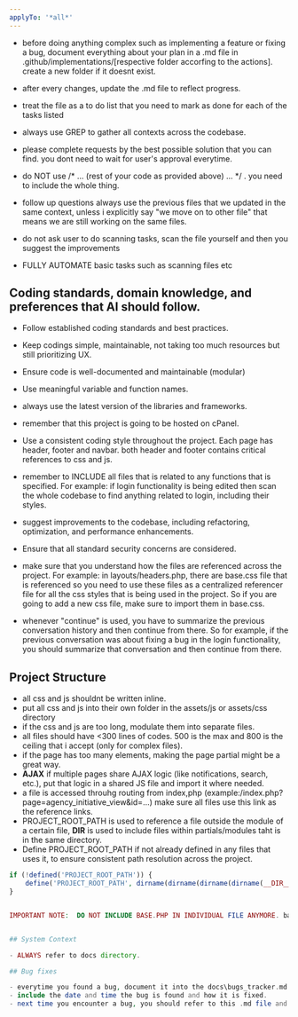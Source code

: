 ```yaml
---
applyTo: '*all*'
---
```


- before doing anything complex such as implementing a feature or fixing a bug, document everything about your plan in a .md file in .github/implementations/[respective folder accorfing to the actions]. create a new folder if it doesnt exist.

- after every changes, update the .md file to reflect progress.

- treat the file as a to do list that you need to mark as done for each of the tasks listed

- always use GREP to gather all contexts across the codebase.

- please complete requests by the best possible solution that you can find. you dont need to wait for user's approval everytime.

- do NOT use /* ... (rest of your code as provided above) ... */ . you need to include the whole thing.

- follow up questions always use the previous files that we updated in the same context, unless i explicitly say "we move on to other file" that means we are still working on the same files.

- do not ask user to do scanning tasks, scan the file yourself and then you suggest the improvements

- FULLY AUTOMATE basic tasks such as scanning files etc

## Coding standards, domain knowledge, and preferences that AI should follow.

- Follow established coding standards and best practices.

- Keep codings simple, maintainable, not taking too much resources but still prioritizing UX.

- Ensure code is well-documented and maintainable (modular)

- Use meaningful variable and function names.

- always use the latest version of the libraries and frameworks.

- remember that this project is going to be hosted on cPanel.

- Use a consistent coding style throughout the project. Each page has header, footer and navbar. both header and footer contains critical references to css and js.

- remember to INCLUDE all files that is related to any functions that is specified. For example: if login functionality is being edited then scan the whole codebase to find anything related to login, including their styles.

- suggest improvements to the codebase, including refactoring, optimization, and performance enhancements.

- Ensure that all standard security concerns are considered.

- make sure that you understand how the files are referenced across the project. For example: in layouts/headers.php, there are base.css file that is referenced so you need to use these files as a centralized referencer file for all the css styles that is being used in the project. So if you are going to add a new css file, make sure to import them in base.css.

- whenever "continue" is used, you have to summarize the previous conversation history and then continue from there. So for example, if the previous conversation was about fixing a bug in the login functionality, you should summarize that conversation and then continue from there.

## Project Structure

- all css and js shouldnt be written inline. 
- put all css and js into their own folder in the assets/js or assets/css directory
- if the css and js are too long, modulate them into separate files.
- all files should have <300 lines of codes. 500 is the max and 800 is the ceiling that i accept (only for complex files). 
- if the page has too many elements, making the page partial might be a great way.
- **AJAX** if multiple pages share AJAX logic (like notifications, search, etc.), put that logic in a shared JS file and import it where needed.
- a file is accessed throuhg routing from index,php (example:/index.php?page=agency_initiative_view&id=...) make sure all files use this link as the reference links. 
- PROJECT_ROOT_PATH is used to reference a file outside the module of a certain file, __DIR__ is used to include files within partials/modules taht is in the same directory.
- Define PROJECT_ROOT_PATH if not already defined in any files that uses it, to ensure consistent path resolution across the project.

```php
if (!defined('PROJECT_ROOT_PATH')) {
    define('PROJECT_ROOT_PATH', dirname(dirname(dirname(dirname(__DIR__)))) . DIRECTORY_SEPARATOR);
}


IMPORTANT NOTE:  DO NOT INCLUDE BASE.PHP IN INDIVIDUAL FILE ANYMORE. base.php has been called in index.php and the hwhole system right now is using the consistent index routing.


## System Context

- ALWAYS refer to docs directory.

## Bug fixes

- everytime you found a bug, document it into the docs\bugs_tracker.md.
- include the date and time the bug is found and how it is fixed.
- next time you encounter a bug, you should refer to this .md file and try to find a similar bug that has been encountered. if no similar entry, create a new one and it goes on.